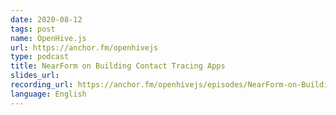 ```yaml
---
date: 2020-08-12
tags: post
name: OpenHive.js
url: https://anchor.fm/openhivejs
type: podcast
title: NearForm on Building Contact Tracing Apps
slides_url:
recording_url: https://anchor.fm/openhivejs/episodes/NearForm-on-Building-Contact-Tracing-Apps-ei1ujq
language: English
---
```

